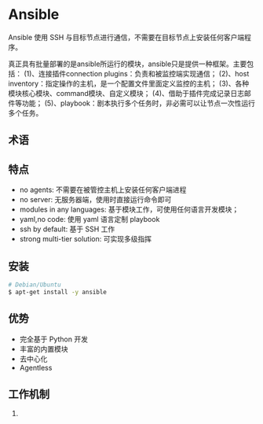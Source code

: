 # Ansible

Ansible 使用 SSH 与目标节点进行通信，不需要在目标节点上安装任何客户端程序。

<!--
Ansible之所以不需要agent，原理在于其将要执行的命令或者脚本通过sftp的方式传到要执行的对象机器，然后通过ssh远程执行，执行之后清理现场将sftp传过去的文件删除，好像一切都没有发生过的一样，这个就是ansible不需要agent的原理。
-->

真正具有批量部署的是ansible所运行的模块，ansible只是提供一种框架。主要包括：
(1)、连接插件connection plugins：负责和被监控端实现通信；
(2)、host inventory：指定操作的主机，是一个配置文件里面定义监控的主机；
(3)、各种模块核心模块、command模块、自定义模块；
(4)、借助于插件完成记录日志邮件等功能；
(5)、playbook：剧本执行多个任务时，非必需可以让节点一次性运行多个任务。

## 术语

## 特点

* no agents: 不需要在被管控主机上安装任何客户端进程
* no server: 无服务器端，使用时直接运行命令即可
* modules in any languages: 基于模块工作，可使用任何语言开发模块；
* yaml,no code: 使用 yaml 语言定制 playbook
* ssh by default: 基于 SSH 工作
* strong multi-tier solution: 可实现多级指挥

## 安装

```sh
# Debian/Ubuntu
$ apt-get install -y ansible
```

## 优势

* 完全基于 Python 开发
* 丰富的内置模块
* 去中心化
* Agentless

## 工作机制

1.
